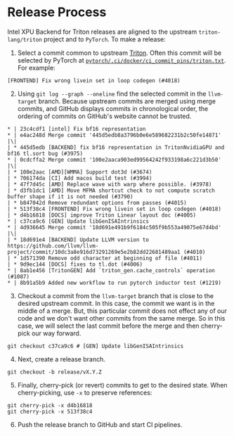 # Release Process

Intel XPU Backend for Triton releases are aligned to the upstream `triton-lang/triton` project and to `PyTorch`. To make a release:

1. Select a commit common to upstream [Triton](https://github.com/triton-lang/triton). Often this commit will be selected by PyTorch at [`pytorch/.ci/docker/ci_commit_pins/triton.txt`](https://github.com/pytorch/pytorch/blob/main/.ci/docker/ci_commit_pins/triton.txt). For example:
```
[FRONTEND] Fix wrong livein set in loop codegen (#4018)
```
2. Using `git log --graph --oneline` find the selected commit in the `llvm-target` branch. Because upstream commits are merged using merge commits, and GitHub displays commits in chronological order, the ordering of commits on GitHub's website cannot be trusted.
```
* | 23c4cdf1 [intel] Fix bf16 representation
* | e4ac248d Merge commit '445d5edb8a3796b0e6e589682231b2c50fe14871'
|\|
| * 445d5edb [BACKEND] fix bf16 representation in TritonNvidiaGPU and bf16 tl.sort bug (#3975)
* | 0cdcffa2 Merge commit '100e2aaca903ed99564242f933198a6c221d3b50'
|\|
| * 100e2aac [AMD][WMMA] Support dot3d (#3674)
| * 706174da [CI] Add macos build test (#3994)
| * 47f7d45c [AMD] Replace wave with warp where possible. (#3978)
| * d3fb1dc1 [AMD] Move MFMA shortcut check to not compute scratch buffer shape if it is not needed (#3790)
| * b847042d Remove redundant options from passes (#4015)
| * 513f38c4 [FRONTEND] Fix wrong livein set in loop codegen (#4018)
| * d4b16818 [DOCS] improve Triton Linear layout doc (#4005)
* | c37ca9c6 [GEN] Update libGenISAIntrinsics
* | 4d936645 Merge commit '18d691e491b9f6184c505f9b553a49075e67d4bd'
|\|
| * 18d691e4 [BACKEND] Update LLVM version to https://github.com/llvm/llvm-project/commit/10dc3a8e916d73291269e5e2b82dd22681489aa1 (#4010)
| * 1d571390 Remove odd character at beginning of file (#4011)
| * 9d9ec144 [DOCS] fixes to tl.dot (#4006)
* | 8ab1e456 [TritonGEN] Add `triton_gen.cache_controls` operation (#1087)
* | 8b91a5b9 Added new workflow to run pytorch inductor test (#1219)
```

3. Checkout a commit from the `llvm-target` branch that is close to the desired upstream commit. In this case, the commit we want is in the middle of a merge. But, this particular commit does not effect any of our code and we don't want other commits from the same merge. So in this case, we will select the last commit before the merge and then cherry-pick our way forward.
```
git checkout c37ca9c6 # [GEN] Update libGenISAIntrinsics
```

4. Next, create a release branch.
```
git checkout -b release/vX.Y.Z
```

5. Finally, cherry-pick (or revert) commits to get to the desired state. When cherry-picking, use `-x` to preserve references:
```
git cherry-pick -x d4b16818
git cherry-pick -x 513f38c4
```

6. Push the release branch to GitHub and start CI pipelines.
